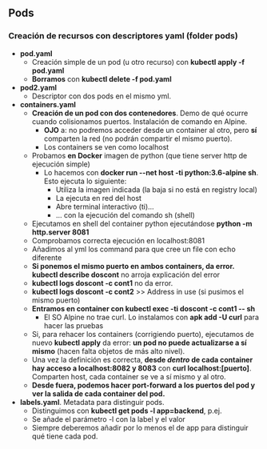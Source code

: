 ## Pods

### Creación de recursos con descriptores yaml (folder pods)

- **pod.yaml**
	- Creación simple de un pod (u otro recurso) con **kubectl apply -f pod.yaml**
	- **Borramos** con **kubectl delete -f pod.yaml**
- **pod2.yaml**
	- Descriptor con dos pods en el mismo yml.
- **containers.yaml**
	- **Creación de un pod con dos contenedores**. Demo de qué ocurre cuando colisionamos puertos. Instalación de comando en Alpine.
		- **OJO** a: no podremos acceder desde un container al otro, pero **sí** comparten la red (no podrán compartir el mismo puerto).
		- Los containers se ven como localhost
	- Probamos **en Docker** imagen de python (que tiene server http de ejecución simple)
		- Lo hacemos con **docker run --net host -ti python:3.6-alpine sh**. Esto ejecuta lo siguiente:
			- Utiliza la imagen indicada (la baja si no está en registry local)
			- La ejecuta en red del host
			- Abre terminal interactivo (ti)...
			- ... con la ejecución del comando sh (shell)
	- Ejecutamos en shell del container python ejecutándose **python -m http.server 8081**
	- Comprobamos correcta ejecución en localhost:8081
	- Añadimos al yml los command para que cree un file con echo diferente
	- **Si ponemos el mismo puerto en ambos containers, da error. kubectl describe doscont** no arroja explicación del error
	- **kubectl logs doscont -c cont1** no da error.
	- **kubectl logs doscont -c cont2** >> Address in use (si pusimos el mismo puerto)
	- **Entramos en container con kubectl exec -ti doscont -c cont1 -- sh**
		- El SO Alpine no trae curl. Lo instalamos con **apk add -U curl** para hacer las pruebas
	- Si, para rehacer los containers (corrigiendo puerto), ejecutamos de nuevo **kubectl apply** da error: **un pod no puede actualizarse a sí mismo** (hacen falta objetos de más alto nivel).
	- Una vez la definición es correcta, **desde <i>dentro</i> de cada container hay acceso a localhost:8082 y 8083** con **curl localhost:[puerto]**. Comparten host, cada container se ve a sí mismo y al otro.
	- **Desde fuera, podemos hacer port-forward a los puertos del pod y ver la salida de cada container del pod.**
- **labels.yaml**. Metadata para distinguir pods.
	- Distinguimos con **kubectl get pods -l app=backend**, p.ej.
	- Se añade el parámetro -l con la label y el valor
	- Siempre deberemos añadir por lo menos el de app para distinguir qué tiene cada pod.